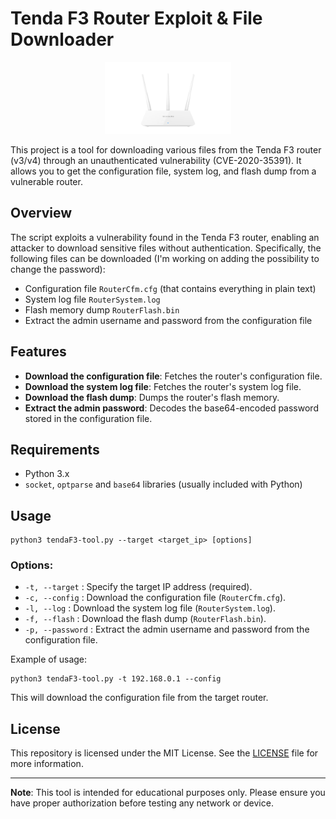 # Tenda F3 Router Exploit & File Downloader

<div align="center">
<img src="TendaF3.png" alt="Tenda F3 Image" width="40%">
</div>

This project is a tool for downloading various files from the Tenda F3 router (v3/v4) through an unauthenticated vulnerability (CVE-2020-35391). It allows you to get the configuration file, system log, and flash dump from a vulnerable router.

## Overview

The script exploits a vulnerability found in the Tenda F3 router, enabling an attacker to download sensitive files without authentication. Specifically, the following files can be downloaded (I'm working on adding the possibility to change the password):

- Configuration file `RouterCfm.cfg` (that contains everything in plain text)
- System log file `RouterSystem.log`
- Flash memory dump `RouterFlash.bin`
- Extract the admin username and password from the configuration file

## Features

- **Download the configuration file**: Fetches the router's configuration file.
- **Download the system log file**: Fetches the router's system log file.
- **Download the flash dump**: Dumps the router's flash memory.
- **Extract the admin password**: Decodes the base64-encoded password stored in the configuration file.

## Requirements

- Python 3.x
- `socket`, `optparse` and `base64` libraries (usually included with Python)

## Usage

```
python3 tendaF3-tool.py --target <target_ip> [options]
```

### Options:
- `-t, --target` : Specify the target IP address (required).
- `-c, --config` : Download the configuration file (`RouterCfm.cfg`).
- `-l, --log` : Download the system log file (`RouterSystem.log`).
- `-f, --flash` : Download the flash dump (`RouterFlash.bin`).
- `-p, --password` : Extract the admin username and password from the configuration file.
  
Example of usage:
```
python3 tendaF3-tool.py -t 192.168.0.1 --config
```

This will download the configuration file from the target router.

## License

This repository is licensed under the MIT License. See the [LICENSE](LICENSE) file for more information.

---

**Note**: This tool is intended for educational purposes only. Please ensure you have proper authorization before testing any network or device.
